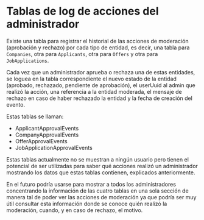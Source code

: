 # Tablas de log de acciones del administrador

Existe una tabla para registrar el historial de las acciones de moderación 
(aprobación y rechazo) por cada tipo de entidad, es decir, una tabla para 
`Companies`, otra para `Applicants`, otra para `Offers` y otra para `JobApplications`.  

Cada vez que un administrador aprueba o rechaza una de estas entidades, se 
loguea en la tabla correspondiente el nuevo estado de la entidad 
(aprobado, rechazado, pendiente de aprobación), el userUuid al admin que realizó la acción, una referencia a 
la entidad moderada, el mensaje de rechazo en caso de haber rechazado la 
entidad y la fecha de creación del evento.

Estas tablas se llaman:
 * ApplicantApprovalEvents
 * CompanyApprovalEvents
 * OfferApprovalEvents
 * JobApplicationApprovalEvents

Estas tablas actualmente no se muestran a ningún usuario pero tienen el
potencial de ser utilizadas para saber qué acciones realizó un administrador mostrando 
los datos que estas tablas contienen, explicados anteriormente.  

En el futuro podría usarse para mostrar a todos los administradores concentrando 
la información de las cuatro tablas en una sola sección de manera tal de poder ver 
las acciones de moderación ya que podría ser muy útil consultar esta
información donde se conoce quién realizó la moderación, cuando, y en caso de 
rechazo, el motivo.
